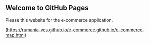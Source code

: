 ## Welcome to GitHub Pages

Please this website for the e-commerce application.


(https://rumania-vcs.github.io/e-commerce.github.io/e-commerce-map.html)


